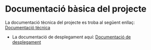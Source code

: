 # Documentació bàsica del projecte

La documentació tècnica del projecte es troba al següent enllaç:
[Documentació tècnica](doc_tecnica)

- La documentació de desplegament aquí: [Documentació de desplegament](doc_tecnica#desplegament)
